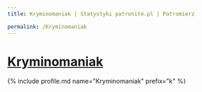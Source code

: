 ```yaml
---
title: Kryminomaniak | Statystyki patronite.pl | Patromierz

permalink: /Kryminomaniak
---
```


# [Kryminomaniak](https://patronite.pl/Kryminomaniak)

{% include profile.md name="Kryminomaniak" prefix="k" %}
